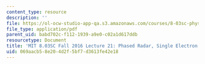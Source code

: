 ```yaml
---
content_type: resource
description: ''
file: https://ol-ocw-studio-app-qa.s3.amazonaws.com/courses/8-03sc-physics-iii-vibrations-and-waves-fall-2016/069aacb58e204d2f5bf7d3613fe42e18_MIT8_03SCF16_hw_Lec21.pdf
file_type: application/pdf
parent_uid: babd702c-f112-1939-a9e0-c02a1d617ddb
resourcetype: Document
title: 'MIT 8.03SC Fall 2016 Lecture 21: Phased Radar, Single Electron Interference'
uid: 069aacb5-8e20-4d2f-5bf7-d3613fe42e18
---
```

